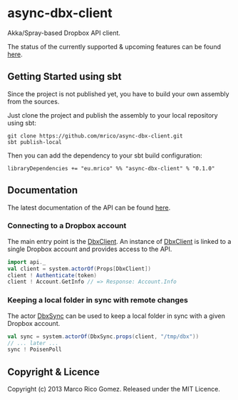 # async-dbx-client

Akka/Spray-based Dropbox API client.

The status of the currently supported &amp; upcoming features can be found [here](https://github.com/mrico/async-dbx-client/issues/1).


## Getting Started using sbt

Since the project is not published yet, you have to build your
own assembly from the sources.

Just clone the project and publish the assembly to your local repository using sbt:

```
git clone https://github.com/mrico/async-dbx-client.git
sbt publish-local
```

Then you can add the dependency to your sbt build configuration:

```
libraryDependencies += "eu.mrico" %% "async-dbx-client" % "0.1.0"
```

## Documentation

The latest documentation of the API can be found [here](http://mrico.github.io/async-dbx-client/api/latest/).


### Connecting to a Dropbox account

The main entry point is the [DbxClient](http://mrico.github.io/async-dbx-client/api/latest/#asyncdbx.DbxClient). An instance of [DbxClient](http://mrico.github.io/async-dbx-client/api/latest/#asyncdbx.DbxClient) is linked to a single Dropbox account and provides access to the API.

```scala
import api._
val client = system.actorOf(Props[DbxClient])
client ! Authenticate(token)
client ! Account.GetInfo // => Response: Account.Info
```

### Keeping a local folder in sync with remote changes

The actor [DbxSync](http://mrico.github.io/async-dbx-client/api/latest/#asyncdbx.DbxSync) can be used to keep a local folder in sync with a given Dropbox account.

```scala
val sync = system.actorOf(DbxSync.props(client, "/tmp/dbx"))
// ... later ...
sync ! PoisenPoll
```


## Copyright & Licence

Copyright (c) 2013 Marco Rico Gomez. Released under the MIT Licence.
